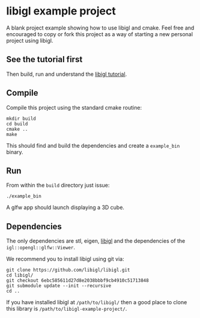 # libigl example project

A blank project example showing how to use libigl and cmake. Feel free and
encouraged to copy or fork this project as a way of starting a new personal
project using libigl.

## See the tutorial first

Then build, run and understand the [libigl
tutorial](http://libigl.github.io/libigl/tutorial/tutorial.html).

## Compile

Compile this project using the standard cmake routine:

    mkdir build
    cd build
    cmake ..
    make

This should find and build the dependencies and create a `example_bin` binary.

## Run

From within the `build` directory just issue:

    ./example_bin

A glfw app should launch displaying a 3D cube.

## Dependencies

The only dependencies are stl, eigen, [libigl](libigl.github.io/libigl/) and
the dependencies of the `igl::opengl::glfw::Viewer`.

We recommend you to install libigl using git via:

    git clone https://github.com/libigl/libigl.git
    cd libigl/
    git checkout 6ebc585611d27d8e2038bbbf9cb4910c51713848
    git submodule update --init --recursive
    cd ..

If you have installed libigl at `/path/to/libigl/` then a good place to clone
this library is `/path/to/libigl-example-project/`.
